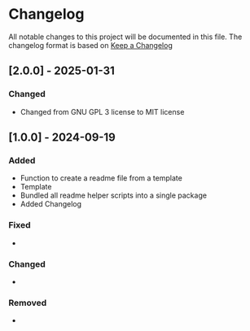 # Changelog

All notable changes to this project will be documented in this file.
The changelog format is based on [Keep a Changelog](https://keepachangelog.com/en/1.0.0/)


## [2.0.0] - 2025-01-31

### Changed
- Changed from GNU GPL 3 license to MIT license


## [1.0.0] - 2024-09-19

### Added

- Function to create a readme file from a template
- Template
- Bundled all readme helper scripts into a single package
- Added Changelog

### Fixed

-

### Changed

-

### Removed

-
